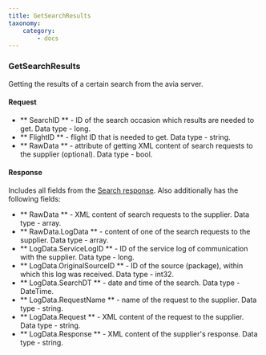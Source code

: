 ```yaml
---
title: GetSearchResults
taxonomy:
    category:
        - docs
---
```


### GetSearchResults

Getting the results of a certain search from the avia server.

#### Request

- ** SearchID ** - ID of the search occasion which results are needed to get. Data type - long.
- ** FlightID ** - flight ID that is needed to get. Data type - string.
- ** RawData ** - attribute of getting XML content of search requests to the supplier (optional). Data type - bool.

#### Response

Includes all fields from the [Search response](/avia/request/search). Also additionally has the following fields:

- ** RawData ** - XML content of search requests to the supplier. Data type - array.
- ** RawData.LogData ** - content of one of the search requests to the supplier. Data type - array.
- ** LogData.ServiceLogID ** - ID of the service log of communication with the supplier. Data type - long.
- ** LogData.OriginalSourceID ** - ID of the source (package), within which this log was received. Data type - int32.
- ** LogData.SearchDT ** - date and time of the search. Data type - DateTime.
- ** LogData.RequestName ** - name of the request to the supplier. Data type - string.
- ** LogData.Request ** - XML content of the request to the supplier. Data type - string.
- ** LogData.Response ** - XML content of the supplier's response. Data type - string.